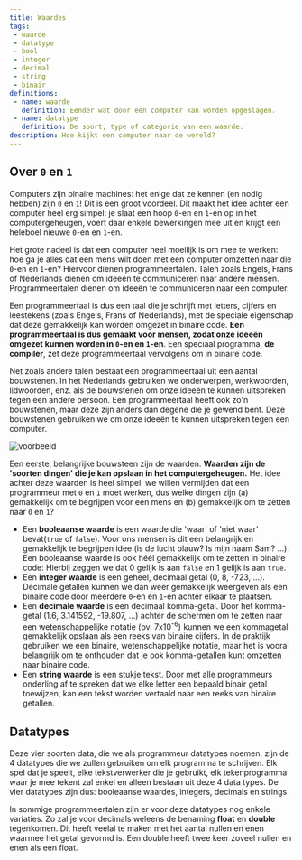 ```yaml
---
title: Waardes
tags: 
 - waarde
 - datatype
 - bool
 - integer
 - decimal
 - string
 - binair
definitions: 
 - name: waarde
   definition: Eender wat door een computer kan worden opgeslagen.
 - name: datatype
   definition: De soort, type of categorie van een waarde.
description: Hoe kijkt een computer naar de wereld?
---
```


## Over `0` en `1`

Computers zijn binaire machines: het enige dat ze kennen (en nodig hebben) zijn `0` en `1`! Dit is een groot voordeel. Dit maakt het idee achter een computer heel erg simpel: je slaat een hoop `0`-en en `1`-en op in het computergeheugen, voert daar enkele bewerkingen mee uit en krijgt een heleboel nieuwe `0`-en en `1`-en. 

Het grote nadeel is dat een computer heel moeilijk is om mee te werken: hoe ga je alles dat een mens wilt doen met een computer omzetten naar die `0`-en en `1`-en? Hiervoor dienen programmeertalen. Talen zoals Engels, Frans of Nederlands dienen om ideeën te communiceren naar andere mensen. Programmeertalen dienen om ideeën te communiceren naar een computer.

Een programmeertaal is dus een taal die je schrijft met letters, cijfers en leestekens (zoals Engels, Frans of Nederlands), met de speciale eigenschap dat deze gemakkelijk kan worden omgezet in binaire code. **Een programmeertaal is dus gemaakt voor mensen, zodat onze ideeën omgezet kunnen worden in `0`-en en `1`-en**. Een speciaal programma, **de compiler**, zet deze programmeertaal vervolgens om in binaire code. 

Net zoals andere talen bestaat een programmeertaal uit een aantal bouwstenen. In het Nederlands gebruiken we onderwerpen, werkwoorden, lidwoorden, enz. als de bouwstenen om onze ideeën te kunnen uitspreken tegen een andere persoon. Een programmeertaal heeft ook zo'n bouwstenen, maar deze zijn anders dan degene die je gewend bent. Deze bouwstenen gebruiken we om onze ideeën te kunnen uitspreken tegen een computer. 


<img src="{{ site.baseurl }}/assets/img/waardes-1.svg" alt="voorbeeld" style="height: auto; max-width: 100%">

Een eerste, belangrijke bouwsteen zijn de waarden. **Waarden zijn de 'soorten dingen' die je kan opslaan in het computergeheugen.** Het idee achter deze waarden is heel simpel: we willen vermijden dat een programmeur met `0` en `1` moet werken, dus welke dingen zijn (a) gemakkelijk om te begrijpen voor een mens en (b) gemakkelijk om te zetten naar `0` en `1`?

 - Een **booleaanse waarde** is een waarde die 'waar' of 'niet waar' bevat(`true` of `false`). Voor ons mensen is dit een belangrijk en gemakkelijk te begrijpen idee (is de lucht blauw? Is mijn naam Sam? ...). Een booleaanse waarde is ook héél gemakkelijk om te zetten in binaire code: Hierbij zeggen we dat 0 gelijk is aan `false` en 1 gelijk is aan `true`. 
 - Een **integer waarde** is een geheel, decimaal getal (0, 8, -723, ...). Decimale getallen kunnen we dan weer gemakkelijk weergeven als een binaire code door meerdere `0`-en en `1`-en achter elkaar te plaatsen.
 - Een **decimale waarde** is een decimaal komma-getal. Door het komma-getal (1.6, 3.141592, -19.807, ...) achter de schermen om te zetten naar een wetenschappelijke notatie (bv. 7x10<sup>-6</sup>) kunnen we een kommagetal gemakkelijk opslaan als een reeks van binaire cijfers. In de praktijk gebruiken we een binaire, wetenschappelijke notatie, maar het is vooral belangrijk om te onthouden dat je ook komma-getallen kunt omzetten naar binaire code.
 - Een **string waarde** is een stukje tekst. Door met alle programmeurs onderling af te spreken dat we elke letter een bepaald binair getal toewijzen, kan een tekst worden vertaald naar een reeks van binaire getallen.

## Datatypes

Deze vier soorten data, die we als programmeur datatypes noemen, zijn de 4 datatypes die we zullen gebruiken om elk programma te schrijven. Elk spel dat je speelt, elke tekstverwerker die je gebruikt, elk tekenprogramma waar je mee tekent zal enkel en alleen bestaan uit deze 4 data types. De vier datatypes zijn dus: booleaanse waardes, integers, decimals en strings. 

In sommige programmeertalen zijn er voor deze datatypes nog enkele variaties. Zo zal je voor decimals weleens de benaming **float** en **double** tegenkomen. Dit heeft veelal te maken met het aantal nullen en enen waarmee het getal gevormd is. Een double heeft twee keer zoveel nullen en enen als een float.